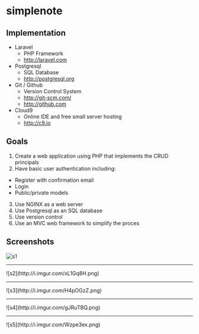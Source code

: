 # simplenote

## Implementation
- Laravel
  - PHP Framework
  - http://laravel.com
- Postgresql
  - SQL Database
  - http://postgresql.org
- Git / Github
  - Version Control System
  - http://git-scm.com/
  - http://github.com
- Cloud9
  - Online IDE and free small server hosting
  - http://c9.io

## Goals
1. Create a web application using PHP that implements the CRUD principals
2. Have basic user authentication including:
  - Register with confirmation email
  - Login
  - Public/private models
3. Use NGINX as a web server
4. Use Postgresql as an SQL database
5. Use version control
6. Use an MVC web framework to simplify the proces

## Screenshots
![s1](http://i.imgur.com/Xluuyr3.png)
<hr>
![s2](http://i.imgur.com/xL1Gq8H.png)
<hr>
![s3](http://i.imgur.com/H4pOGzZ.png)
<hr>
![s4](http://i.imgur.com/gJRuTBQ.png)
<hr>
![s5](http://i.imgur.com/Wzpe3ex.png)